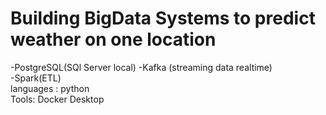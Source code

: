 # Building BigData Systems to predict weather on one location
-PostgreSQL(SQl Server local)
-Kafka (streaming data realtime) <br>
-Spark(ETL) <br>
languages : python <br>
Tools: Docker Desktop
